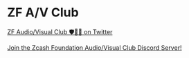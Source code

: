 # ZF A/V Club



[ZF Audio/Visual Club 🛡️🎥🦓 on Twitter](https://twitter.com/ZFAVClub/status/1642868461255761921?cxt=HHwWgoC93aiK0swtAAAA)

[Join the Zcash Foundation Audio/Visual Club Discord Server!](https://discord.gg/maysTbRz)
